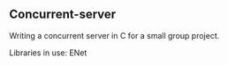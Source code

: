 ## Concurrent-server

Writing a concurrent server in C for a small group project.

Libraries in use: ENet
